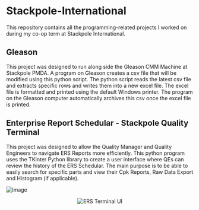 # Stackpole-International
This repository contains all the programming-related projects I worked on during my co-op term at Stackpole International. 

## Gleason
This project was designed to run along side the Gleason CMM Machine at Stackpole PMDA. A program on Gleason creates a csv file that will be modified using this python script. The python script reads the latest csv file and extracts specific rows and writes them into a new excel file. The excel file is formatted and printed using the default Windows printer. The program on the Gleason computer automatically archives this csv once the excel file is printed. 

## Enterprise Report Schedular - Stackpole Quality Terminal 
This project was designed to allow the Quality Manager and Quality Engineers to navigate ERS Reports more efficiently. This python program uses the TKinter Python library to create a user interface where QEs can review the history of the ERS Schedular. The main purpose is to be able to easily search for specific parts and view their Cpk Reports, Raw Data Export and Histogram (if applicable). 

![image](https://user-images.githubusercontent.com/94186009/213518166-5ea449bc-cd0b-4207-885a-7dcccb6dcb7f.png)
<p align="center">
  <img src ="https://user-images.githubusercontent.com/94186009/213518166-5ea449bc-cd0b-4207-885a-7dcccb6dcb7f.png" alt="ERS Terminal UI"/>
</p>
